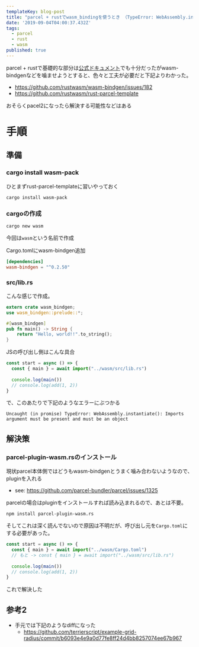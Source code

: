 ```yaml
---
templateKey: blog-post
title: "parcel + rustでwasm_bindingを使うとき （TypeError: WebAssembly.instantiate(): Imports argument must be present and must be an objectの解決"
date: '2019-09-04T04:00:37.432Z'
tags:
  - parcel
  - rust
  - wasm
published: true
---
```


parcel + rustで基礎的な部分は[公式ドキュメント](https://parceljs.org/rust.html)でも十分だったがwasm-bindgenなどを噛ませようとすると、色々と工夫が必要だと下記よりわかった。

* https://github.com/rustwasm/wasm-bindgen/issues/182
* https://github.com/rustwasm/rust-parcel-template

おそらくpacel2になったら解決する可能性などはある

# 手順

## 準備

### cargo install wasm-pack
ひとまずrust-parcel-templateに習いやっておく

```
cargo install wasm-pack
```

### cargoの作成

```
cargo new wasm
```

今回は`wasm`という名前で作成

Cargo.tomlにwasm-bindgen追加

```Cargo.toml
[dependencies]
wasm-bindgen = "^0.2.50"

```

### src/lib.rs

こんな感じで作成。

```rs
extern crate wasm_bindgen;
use wasm_bindgen::prelude::*;

#[wasm_bindgen]
pub fn main() -> String {
    return "Hello, world!!".to_string();
}
```

JSの呼び出し側はこんな具合

```js
const start = async () => {
  const { main } = await import("../wasm/src/lib.rs")
  
  console.log(main())
  // console.log(add(1, 2))
}
```


で、このあたりで下記のようなエラーにぶつかる

```
Uncaught (in promise) TypeError: WebAssembly.instantiate(): Imports argument must be present and must be an object 
```

## 解決策
### parcel-plugin-wasm.rsのインストール

現状parcel本体側ではどうもwasm-bindgenとうまく噛み合わないようなので、pluginを入れる
* see: https://github.com/parcel-bundler/parcel/issues/1325

parcelの場合はpluginをインストールすれば読み込まれるので、あとは不要。

```
npm install parcel-plugin-wasm.rs
```

そしてこれは深く読んでないので原因は不明だが、呼び出し元を`Cargo.toml`にする必要があった。

```js
const start = async () => {
  const { main } = await import("../wasm/Cargo.toml")
  // もと -> const { main } = await import("../wasm/src/lib.rs")
  
  console.log(main())
  // console.log(add(1, 2))
}
```

これで解決した

## 参考2
* 手元では下記のようなdiffになった
  * https://github.com/terrierscript/example-grid-radius/commit/b6093e4e9a0d77fe8ff24d4bb8257074ee67b967